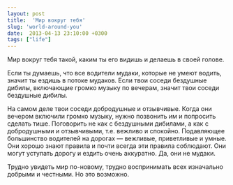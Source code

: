 ```yaml
---
layout: post
title:  'Мир вокруг тебя'
slug: 'world-around-you'
date:  2013-04-13 23:10:00 +0300
tags: ["life"]
---
```


Мир вокруг тебя такой, каким ты его видишь и делаешь в своей голове.

Если ты думаешь, что все водители мудаки, которые не умеют водить, значит ты ездишь в потоке мудаков. Если твои соседи бездушные дибилы, включающие громко музыку по вечерам, значит твои соседи бездушные дибилы.

На самом деле твои соседи добродушные и отзывчивые. Когда они вечером включили громко музыку, нужно позвонить им и попросить сделать тише. Поговорить не как с бездушными дибилами, а как с добродушными и отзывчивыми, т.е. вежливо и спокойно. Подавляющее большинство водителей на дорогах — вежливые, приветливые и умные. Они хорошо знают правила и почти всегда эти правила соблюдают. Они могут уступать дорогу и ездить очень аккуратно. Да, они не мудаки.

Трудно увидеть мир по-новому, трудно воспринимать всех изначально добрыми и честными. Но это возможно.

